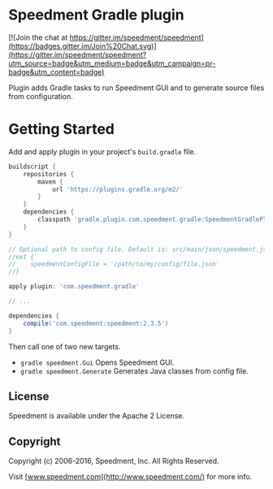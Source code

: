 # Speedment Gradle plugin

[![Join the chat at https://gitter.im/speedment/speedment](https://badges.gitter.im/Join%20Chat.svg)](https://gitter.im/speedment/speedment?utm_source=badge&utm_medium=badge&utm_campaign=pr-badge&utm_content=badge)

Plugin adds Gradle tasks to run Speedment GUI and to generate source files from configuration.

# Getting Started

Add and apply plugin in your project's `build.gradle` file.


````groovy
buildscript {
    repositories {
        maven {
            url 'https://plugins.gradle.org/m2/'
        }
    }
    dependencies {
        classpath 'gradle.plugin.com.speedment.gradle:SpeedmentGradlePlugin:2.3.5'
    }
}

// Optional path to config file. Default is: src/main/json/speedment.json
//ext {
//    speedmentConfigFile = '/path/to/my/config/file.json'
//}

apply plugin: 'com.speedment.gradle'

// ...

dependencies {
    compile('com.speedment:speedment:2.3.5')
}
````

Then call one of two new targets.

* `gradle speedment.Gui` Opens Speedment GUI.
* `gradle speedment.Generate` Generates Java classes from config file.

## License

Speedment is available under the Apache 2 License.

## Copyright

Copyright (c) 2006-2016, Speedment, Inc. All Rights Reserved.

Visit [www.speedment.com](http://www.speedment.com/) for more info.
